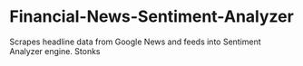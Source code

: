 # Financial-News-Sentiment-Analyzer

Scrapes headline data from Google News and feeds into Sentiment Analyzer engine.
Stonks
